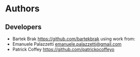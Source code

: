 # Authors

## Developers

- Bartek Brak <https://github.com/bartekbrak>
 using work from:
- Emanuele Palazzetti <emanuele.palazzetti@gmail.com>
- Patrick Coffey <https://github.com/patrickocoffeyo>
